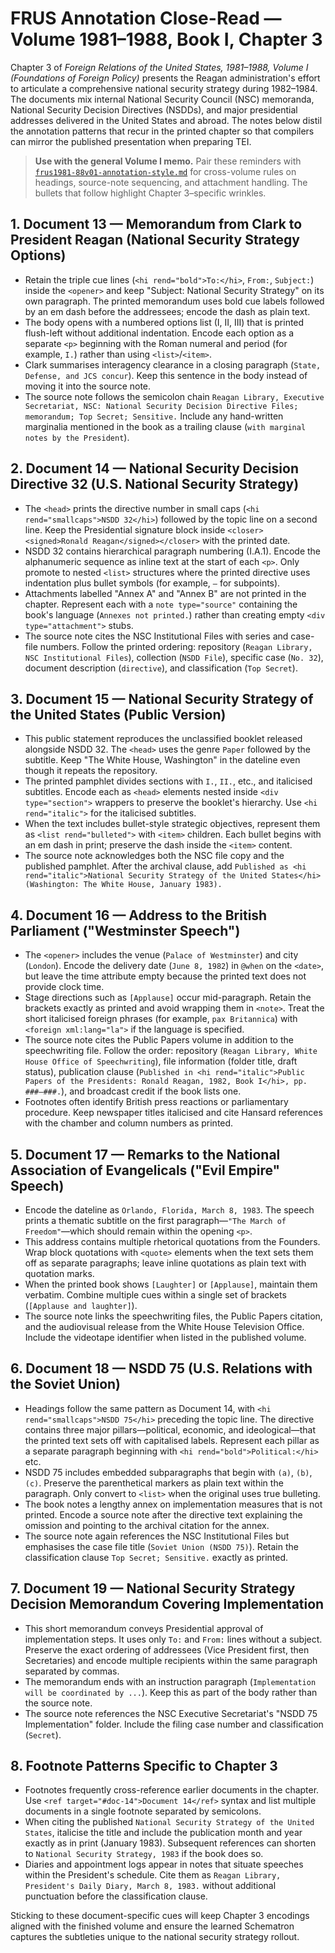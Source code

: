 # FRUS Annotation Close-Read — Volume 1981–1988, Book I, Chapter 3

Chapter 3 of *Foreign Relations of the United States, 1981–1988, Volume I (Foundations of Foreign Policy)*
presents the Reagan administration's effort to articulate a comprehensive national security
strategy during 1982–1984. The documents mix internal National Security Council (NSC) memoranda,
National Security Decision Directives (NSDDs), and major presidential addresses delivered in the
United States and abroad. The notes below distil the annotation patterns that recur in the printed
chapter so that compilers can mirror the published presentation when preparing TEI.

> **Use with the general Volume I memo.** Pair these reminders with
> [`frus1981-88v01-annotation-style.md`](./frus1981-88v01-annotation-style.md) for cross-volume rules on
> headings, source-note sequencing, and attachment handling. The bullets that follow highlight
> Chapter 3–specific wrinkles.

## 1. Document 13 — Memorandum from Clark to President Reagan (National Security Strategy Options)

* Retain the triple cue lines (`<hi rend="bold">To:</hi>`, `From:`, `Subject:`) inside the `<opener>` and
  keep "Subject: National Security Strategy" on its own paragraph. The printed memorandum uses
  bold cue labels followed by an em dash before the addressees; encode the dash as plain text.
* The body opens with a numbered options list (I, II, III) that is printed flush-left without
  additional indentation. Encode each option as a separate `<p>` beginning with the Roman numeral
  and period (for example, `I.`) rather than using `<list>`/`<item>`.
* Clark summarises interagency clearance in a closing paragraph (`State, Defense, and JCS concur`).
  Keep this sentence in the body instead of moving it into the source note.
* The source note follows the semicolon chain `Reagan Library, Executive Secretariat, NSC: National
  Security Decision Directive Files; memorandum; Top Secret; Sensitive.` Include any hand-written
  marginalia mentioned in the book as a trailing clause (`with marginal notes by the President`).

## 2. Document 14 — National Security Decision Directive 32 (U.S. National Security Strategy)

* The `<head>` prints the directive number in small caps (`<hi rend="smallcaps">NSDD 32</hi>`) followed
  by the topic line on a second line. Keep the Presidential signature block inside
  `<closer><signed>Ronald Reagan</signed></closer>` with the printed date.
* NSDD 32 contains hierarchical paragraph numbering (I.A.1). Encode the alphanumeric sequence as
  inline text at the start of each `<p>`. Only promote to nested `<list>` structures where the
  printed directive uses indentation plus bullet symbols (for example, `—` for subpoints).
* Attachments labelled "Annex A" and "Annex B" are not printed in the chapter. Represent each with a
  `note type="source"` containing the book's language (`Annexes not printed.`) rather than creating
  empty `<div type="attachment">` stubs.
* The source note cites the NSC Institutional Files with series and case-file numbers. Follow the
  printed ordering: repository (`Reagan Library, NSC Institutional Files`), collection (`NSDD File`),
  specific case (`No. 32`), document description (`directive`), and classification (`Top Secret`).

## 3. Document 15 — National Security Strategy of the United States (Public Version)

* This public statement reproduces the unclassified booklet released alongside NSDD 32. The
  `<head>` uses the genre `Paper` followed by the subtitle. Keep "The White House, Washington" in the
  dateline even though it repeats the repository.
* The printed pamphlet divides sections with `I.`, `II.`, etc., and italicised subtitles. Encode each
  as `<head>` elements nested inside `<div type="section">` wrappers to preserve the booklet's
  hierarchy. Use `<hi rend="italic">` for the italicised subtitles.
* When the text includes bullet-style strategic objectives, represent them as `<list rend="bulleted">`
  with `<item>` children. Each bullet begins with an em dash in print; preserve the dash inside the
  `<item>` content.
* The source note acknowledges both the NSC file copy and the published pamphlet. After the archival
  clause, add `Published as <hi rend="italic">National Security Strategy of the United States</hi>
  (Washington: The White House, January 1983).`

## 4. Document 16 — Address to the British Parliament ("Westminster Speech")

* The `<opener>` includes the venue (`Palace of Westminster`) and city (`London`). Encode the delivery
  date (`June 8, 1982`) in `@when` on the `<date>`, but leave the time attribute empty because the
  printed text does not provide clock time.
* Stage directions such as `[Applause]` occur mid-paragraph. Retain the brackets exactly as printed
  and avoid wrapping them in `<note>`. Treat the short italicised foreign phrases (for example,
  `pax Britannica`) with `<foreign xml:lang="la">` if the language is specified.
* The source note cites the Public Papers volume in addition to the speechwriting file. Follow the
  order: repository (`Reagan Library, White House Office of Speechwriting`), file information
  (folder title, draft status), publication clause (`Published in <hi rend="italic">Public Papers of
  the Presidents: Ronald Reagan, 1982, Book I</hi>, pp. ###–###.`), and broadcast credit if the book
  lists one.
* Footnotes often identify British press reactions or parliamentary procedure. Keep newspaper titles
  italicised and cite Hansard references with the chamber and column numbers as printed.

## 5. Document 17 — Remarks to the National Association of Evangelicals ("Evil Empire" Speech)

* Encode the dateline as `Orlando, Florida, March 8, 1983`. The speech prints a thematic subtitle
  on the first paragraph—`"The March of Freedom"`—which should remain within the opening `<p>`.
* This address contains multiple rhetorical quotations from the Founders. Wrap block quotations with
  `<quote>` elements when the text sets them off as separate paragraphs; leave inline quotations as
  plain text with quotation marks.
* When the printed book shows `[Laughter]` or `[Applause]`, maintain them verbatim. Combine multiple
  cues within a single set of brackets (`[Applause and laughter]`).
* The source note links the speechwriting files, the Public Papers citation, and the audiovisual
  release from the White House Television Office. Include the videotape identifier when listed in the
  published volume.

## 6. Document 18 — NSDD 75 (U.S. Relations with the Soviet Union)

* Headings follow the same pattern as Document 14, with `<hi rend="smallcaps">NSDD 75</hi>` preceding
  the topic line. The directive contains three major pillars—political, economic, and ideological—that
  the printed text sets off with capitalised labels. Represent each pillar as a separate paragraph
  beginning with `<hi rend="bold">Political:</hi>` etc.
* NSDD 75 includes embedded subparagraphs that begin with `(a)`, `(b)`, `(c)`. Preserve the parenthetical
  markers as plain text within the paragraph. Only convert to `<list>` when the original uses true
  bulleting.
* The book notes a lengthy annex on implementation measures that is not printed. Encode a source note
  after the directive text explaining the omission and pointing to the archival citation for the
  annex.
* The source note again references the NSC Institutional Files but emphasises the case file title
  (`Soviet Union (NSDD 75)`). Retain the classification clause `Top Secret; Sensitive.` exactly as
  printed.

## 7. Document 19 — National Security Strategy Decision Memorandum Covering Implementation

* This short memorandum conveys Presidential approval of implementation steps. It uses only `To:` and
  `From:` lines without a subject. Preserve the exact ordering of addressees (Vice President first,
  then Secretaries) and encode multiple recipients within the same paragraph separated by commas.
* The memorandum ends with an instruction paragraph (`Implementation will be coordinated by ...`). Keep
  this as part of the body rather than the source note.
* The source note references the NSC Executive Secretariat's "NSDD 75 Implementation" folder. Include
  the filing case number and classification (`Secret`).

## 8. Footnote Patterns Specific to Chapter 3

* Footnotes frequently cross-reference earlier documents in the chapter. Use
  `<ref target="#doc-14">Document 14</ref>` syntax and list multiple documents in a single footnote
  separated by semicolons.
* When citing the published `National Security Strategy of the United States`, italicise the title and
  include the publication month and year exactly as in print (January 1983). Subsequent references can
  shorten to `National Security Strategy, 1983` if the book does so.
* Diaries and appointment logs appear in notes that situate speeches within the President's schedule.
  Cite them as `Reagan Library, President's Daily Diary, March 8, 1983.` without additional
  punctuation before the classification clause.

Sticking to these document-specific cues will keep Chapter 3 encodings aligned with the finished
volume and ensure the learned Schematron captures the subtleties unique to the national security
strategy rollout.
